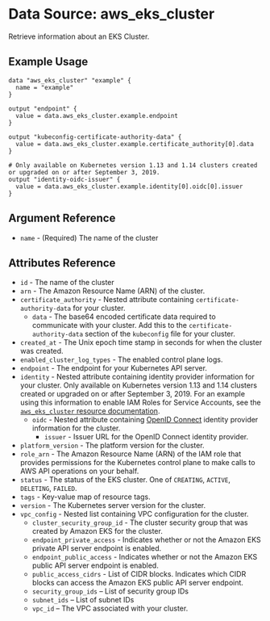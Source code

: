 
# Data Source: aws_eks_cluster

Retrieve information about an EKS Cluster.

## Example Usage

```hcl
data "aws_eks_cluster" "example" {
  name = "example"
}

output "endpoint" {
  value = data.aws_eks_cluster.example.endpoint
}

output "kubeconfig-certificate-authority-data" {
  value = data.aws_eks_cluster.example.certificate_authority[0].data
}

# Only available on Kubernetes version 1.13 and 1.14 clusters created or upgraded on or after September 3, 2019.
output "identity-oidc-issuer" {
  value = data.aws_eks_cluster.example.identity[0].oidc[0].issuer
}
```

## Argument Reference

* `name` - (Required) The name of the cluster

## Attributes Reference

* `id` - The name of the cluster
* `arn` - The Amazon Resource Name (ARN) of the cluster.
* `certificate_authority` - Nested attribute containing `certificate-authority-data` for your cluster.
    * `data` - The base64 encoded certificate data required to communicate with your cluster. Add this to the `certificate-authority-data` section of the `kubeconfig` file for your cluster.
* `created_at` - The Unix epoch time stamp in seconds for when the cluster was created.
* `enabled_cluster_log_types` - The enabled control plane logs.
* `endpoint` - The endpoint for your Kubernetes API server.
* `identity` - Nested attribute containing identity provider information for your cluster. Only available on Kubernetes version 1.13 and 1.14 clusters created or upgraded on or after September 3, 2019. For an example using this information to enable IAM Roles for Service Accounts, see the [`aws_eks_cluster` resource documentation](/docs/providers/aws/r/eks_cluster.html).
    * `oidc` - Nested attribute containing [OpenID Connect](https://openid.net/connect/) identity provider information for the cluster.
        * `issuer` - Issuer URL for the OpenID Connect identity provider.
* `platform_version` - The platform version for the cluster.
* `role_arn` - The Amazon Resource Name (ARN) of the IAM role that provides permissions for the Kubernetes control plane to make calls to AWS API operations on your behalf.
* `status` - The status of the EKS cluster. One of `CREATING`, `ACTIVE`, `DELETING`, `FAILED`.
* `tags` - Key-value map of resource tags.
* `version` - The Kubernetes server version for the cluster.
* `vpc_config` - Nested list containing VPC configuration for the cluster.
    * `cluster_security_group_id` - The cluster security group that was created by Amazon EKS for the cluster. 
    * `endpoint_private_access` - Indicates whether or not the Amazon EKS private API server endpoint is enabled.
    * `endpoint_public_access` - Indicates whether or not the Amazon EKS public API server endpoint is enabled.
    * `public_access_cidrs` - List of CIDR blocks. Indicates which CIDR blocks can access the Amazon EKS public API server endpoint.
    * `security_group_ids` – List of security group IDs
    * `subnet_ids` – List of subnet IDs
    * `vpc_id` – The VPC associated with your cluster.
